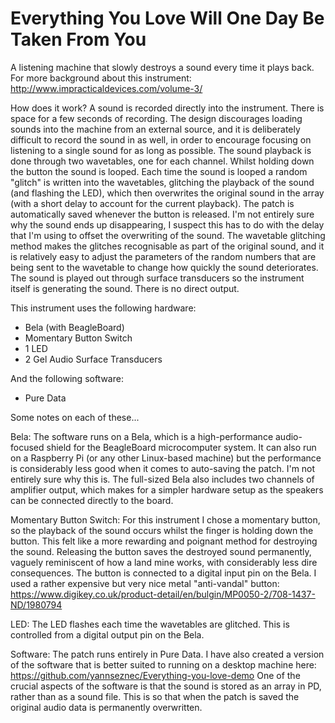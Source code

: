 # Everything You Love Will One Day Be Taken From You
A listening machine that slowly destroys a sound every time it plays back.
For more background about this instrument: http://www.impracticaldevices.com/volume-3/

How does it work?
A sound is recorded directly into the instrument. There is space for a few seconds of recording. The design discourages loading sounds into the machine from an external source, and it is deliberately difficult to record the sound in as well, in order to encourage focusing on listening to a single sound for as long as possible.
The sound playback is done through two wavetables, one for each channel. Whilst holding down the button the sound is looped. Each time the sound is looped a random "glitch" is written into the wavetables, glitching the playback of the sound (and flashing the LED), which then overwrites the original sound in the array (with a short delay to account for the current playback). The patch is automatically saved whenever the button is released. 
I'm not entirely sure why the sound ends up disappearing, I suspect this has to do with the delay that I'm using to offset the overwriting of the sound. The wavetable glitching method makes the glitches recognisable as part of the original sound, and it is relatively easy to adjust the parameters of the random numbers that are being sent to the wavetable to change how quickly the sound deteriorates.
The sound is played out through surface transducers so the instrument itself is generating the sound. There is no direct output.


This instrument uses the following hardware:
- Bela (with BeagleBoard)
- Momentary Button Switch
- 1 LED
- 2 Gel Audio Surface Transducers

And the following software:
- Pure Data

Some notes on each of these...

Bela:
The software runs on a Bela, which is a high-performance audio-focused shield for the BeagleBoard microcomputer system. It can also run on a Raspberry Pi (or any other Linux-based machine) but the performance is considerably less good when it comes to auto-saving the patch. I'm not entirely sure why this is. The full-sized Bela also includes two channels of amplifier output, which makes for a simpler hardware setup as the speakers can be connected directly to the board. 

Momentary Button Switch:
For this instrument I chose a momentary button, so the playback of the sound occurs whilst the finger is holding down the button. This felt like a more rewarding and poignant method for destroying the sound. Releasing the button saves the destroyed sound permanently, vaguely reminiscent of how a land mine works, with considerably less dire consequences.
The button is connected to a digital input pin on the Bela. I used a rather expensive but very nice metal "anti-vandal" button: https://www.digikey.co.uk/product-detail/en/bulgin/MP0050-2/708-1437-ND/1980794

LED:
The LED flashes each time the wavetables are glitched. This is controlled from a digital output pin on the Bela.


Software:
The patch runs entirely in Pure Data. I have also created a version of the software that is better suited to running on a desktop machine here: https://github.com/yannseznec/Everything-you-love-demo
One of the crucial aspects of the software is that the sound is stored as an array in PD, rather than as a sound file. This is so that when the patch is saved the original audio data is permanently overwritten. 

